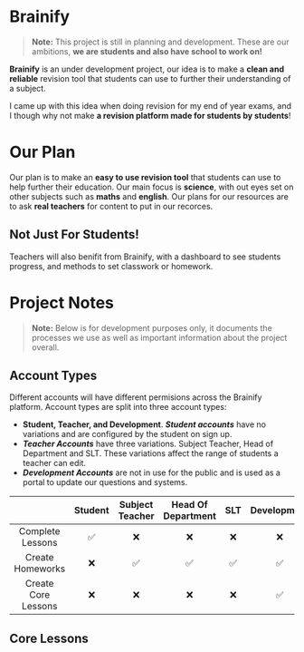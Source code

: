 # Brainify

> **Note:** This project is still in planning and development. These are our ambitions, **we are students and also have school to work on!**

**Brainify** is an under development project, our idea is to make a **clean and reliable** revision tool that students can use to further their understanding of a subject.

I came up with this idea when doing revision for my end of year exams, and I though why not make **a revision platform made for students by students**!

# Our Plan

Our plan is to make an **easy to use revision tool** that students can use to help further their education. Our main focus is **science**, with out eyes set on other subjects such as **maths** and **english**. Our plans for our resources are to ask **real teachers** for content to put in our recorces.

## Not Just For Students!

Teachers will also benifit from Brainify, with a dashboard to see students progress, and methods to set classwork or homework.

# Project Notes

> **Note:** Below is for development purposes only, it documents the processes we use as well as important information about the project overall.

## Account Types

Different accounts will have different permisions across the Brainify platform. Account types are split into three account types:
* **Student, Teacher, and Development**. _**Student accounts**_ have no variations and are configured by the student on sign up.
* _**Teacher Accounts**_ have three variations. Subject Teacher, Head of Department and SLT. These variations affect the range of students a teacher can edit.
* _**Development Accounts**_ are not in use for the public and is used as a portal to update our questions and systems.

|  | Student | Subject Teacher | Head Of Department | SLT | Development |
| :-: | :-: | :-: | :-: | :-: | :-: |
| Complete Lessons |✅|❌|❌|❌|❌|
| Create Homeworks |❌|✅ |✅|✅|✅|
| Create Core Lessons |❌|❌|❌|❌|✅|


## Core Lessons


